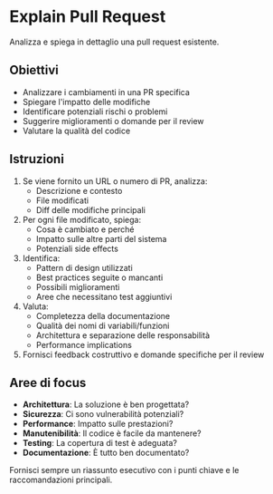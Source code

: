 # Explain Pull Request

Analizza e spiega in dettaglio una pull request esistente.

## Obiettivi

- Analizzare i cambiamenti in una PR specifica
- Spiegare l'impatto delle modifiche
- Identificare potenziali rischi o problemi
- Suggerire miglioramenti o domande per il review
- Valutare la qualità del codice

## Istruzioni

1. Se viene fornito un URL o numero di PR, analizza:
   - Descrizione e contesto
   - File modificati
   - Diff delle modifiche principali
2. Per ogni file modificato, spiega:
   - Cosa è cambiato e perché
   - Impatto sulle altre parti del sistema
   - Potenziali side effects
3. Identifica:
   - Pattern di design utilizzati
   - Best practices seguite o mancanti
   - Possibili miglioramenti
   - Aree che necessitano test aggiuntivi
4. Valuta:
   - Completezza della documentazione
   - Qualità dei nomi di variabili/funzioni
   - Architettura e separazione delle responsabilità
   - Performance implications
5. Fornisci feedback costruttivo e domande specifiche per il review

## Aree di focus

- **Architettura**: La soluzione è ben progettata?
- **Sicurezza**: Ci sono vulnerabilità potenziali?
- **Performance**: Impatto sulle prestazioni?
- **Manutenibilità**: Il codice è facile da mantenere?
- **Testing**: La copertura di test è adeguata?
- **Documentazione**: È tutto ben documentato?

Fornisci sempre un riassunto esecutivo con i punti chiave e le raccomandazioni principali.